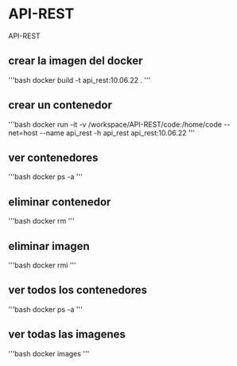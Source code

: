 # API-REST
API-REST

## crear la imagen del docker
'''bash
docker build -t api_rest:10.06.22 .
'''

## crear un contenedor
'''bash
docker run -it -v /workspace/API-REST/code:/home/code --net=host --name api_rest -h api_rest api_rest:10.06.22
'''

## ver contenedores
'''bash
docker ps -a
'''

## eliminar contenedor
'''bash
docker rm
'''

## eliminar imagen
'''bash
docker rmi
'''

## ver todos los contenedores
'''bash
docker ps -a
'''


## ver todas las imagenes
'''bash
docker images
'''
